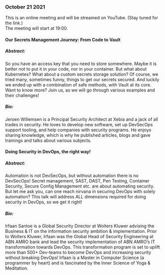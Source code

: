 ### October 21 2021
This is an online meeting and will be streamed on YouTube. (Stay tuned for the link.)  
The meeting will start at 19:00.
#### Our Secrets Management Journey: From Code to Vault
##### Abstract:
So you have an access key that you need to store somewhere. Maybe it is better not to put it in your code, nor in your container. But what about Kubernetes? What about a custom secrets storage solution? Of course, we tried many, sometimes funny, things to get our secrets secured. And luckily we ended up with a combination of safe methods, with Vault at its core. Want to know more? Join us, as we will go through various examples and their challenges!
##### Bio:
Jeroen Willemsen is a Principal Security Architect at Xebia and a jack of all trades in security. He loves to develop new software, set up DevSecOps support tooling, and help companies with security programs. He enjoys sharing knowledge, which is why he published articles, blogs and gave trainings and talks about various subjects.
#### Doing Security in DevOps, the right way!
##### Abstract:
Automation is not DevSecOps, but without automation there is no DevSecOps! Secret management, SAST, DAST, Pen Testing, Container Security, Secure Config Management etc. are about automating security. But let me ask you, can one reach nirvana in securing DevOps with solely automation? This talk will address ALL dimensions required for doing security in DevOps, so we get it right!
##### Bio:
Irfaan Santoe is a Global Security Director at Wolters Kluwer advising the Business & IT on the information security ambition & implementation. Prior to Wolters Kluwer, Irfaan was the Global Head of Security Engineering at ABN AMRO bank and lead the security implementation of ABN AMRO’s IT transformation towards DevOps. This transformation program is set to uplift more than 500+ Dev-teams to become DevOps and increasing security without breaking DevOps! Irfaan is a Master in Computer Science (a programmer by heart) and is fascinated by the Inner Science of Yoga & Meditation.
